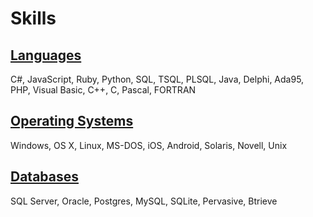 # Skills

## [Languages](/languages)

C#, JavaScript, Ruby, Python, SQL, TSQL, PLSQL, Java, Delphi, Ada95, PHP, Visual Basic, C++, C, Pascal, FORTRAN

## [Operating Systems](/os)

Windows, OS X, Linux, MS-DOS, iOS, Android, Solaris, Novell, Unix

## [Databases](/db)

SQL Server, Oracle, Postgres, MySQL, SQLite, Pervasive, Btrieve
